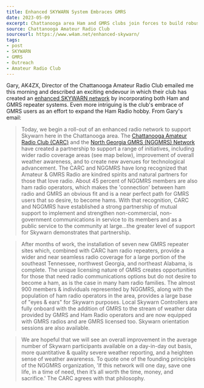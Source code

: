 ```yaml
---
title: Enhanced SKYWARN System Embraces GMRS
date: 2023-05-09
excerpt: Chattanooga area Ham and GMRS clubs join forces to build robust SKYWARN network.
source: Chattanooga Amateur Radio Club
sourceurl: https://www.w4am.net/enhanced-skywarn/
tags:
- post
- SKYWARN
- GMRS
- Outreach
- Amateur Radio Club
---
```

Gary, AK4ZX, Director of the Chattanooga Amateur Radio Club emailed me this morning and described an exciting endevour in which their club has created an [enhanced SKYWARN network](https://www.w4am.net/enhanced-skywarn/) by incorporating both Ham and GMRS repeater systems. Even more intriguing is the club's embrace of GMRS users as an effort to expand the Ham Radio hobby. From Gary's email:

> Today, we begin a roll-out of an enhanced radio network to support Skywarn here in the Chattanooga area.  The [Chattanooga Amateur Radio Club (CARC)](https://www.w4am.net/) and the [North Georgia GMRS (NGGMRS) Network](https://nggmrs.org/) have created a partnership to support a range of initiatives, including wider radio coverage areas (see map below), improvement of overall weather awareness, and to create new avenues for technological advancement.  The CARC and NGGMRS have long recognized that Amateur & GMRS Radio are kindred spirits and natural partners for those that love radio.  About 45 percent of NGGMRS members are also ham radio operators, which makes the 'connection' between ham radio and GMRS an obvious fit and is a near perfect path for GMRS users that so desire, to become hams.  With that recognition, CARC and NGGMRS have established a strong partnership of mutual support to implement and strengthen non-commercial, non-government communications in service to its members and as a public service to the community at large...the greater level of support for Skywarn demonstrates that partnership.

> After months of work, the installation of seven new GMRS repeater sites which, combined with CARC ham radio repeaters, provide a wider and near seamless radio coverage for a large portion of the southeast Tennessee, northwest Georgia, and northeast Alabama, is complete.  The unique licensing nature of GMRS creates opportunities for those that need radio communications options but do not desire to become a ham, as is the case in many ham radio families.  The almost 900 members & individuals represented by NGGMRS, along with the population of ham radio operators in the area, provides a large base of "eyes & ears" for Skywarn purposes.  Local Skywarn Controllers are fully onboard with the addition of GMRS to the stream of weather data provided by GMRS and Ham Radio operators and are now equipped with GMRS radios and are GMRS licensed too.  Skywarn orientation sessions are also available.

> We are hopeful that we will see an overall improvement in the average number of Skywarn participants available on a day-in-day out basis, more quantitative & quality severe weather reporting, and a heighten sense of weather awareness.  To quote one of the founding principles of the NGGMRS organization, 'If this network will one day, save one life, in a time of need, then it’s all worth the time, money, and sacrifice.' The CARC agrees with that philosophy.